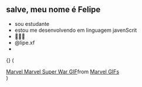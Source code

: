 ## salve, meu nome é Felipe 
- sou estudante
- estou me desenvolvendo em linguagem javenScrit
- 💸💸💸
- @lipe.xf
- 
 {} (<div class="tenor-gif-embed" data-postid="16149622" data-share-method="host" data-aspect-ratio="1.77778" data-width="100%"><a href="https://tenor.com/view/marvel-marvel-super-war-deadpool-hi-hi-beautiful-gif-16149622">Marvel Marvel Super War GIF</a>from <a href="https://tenor.com/search/marvel-gifs">Marvel GIFs</a></div> <script type="text/javascript" async src="https://tenor.com/embed.js"></script>)


